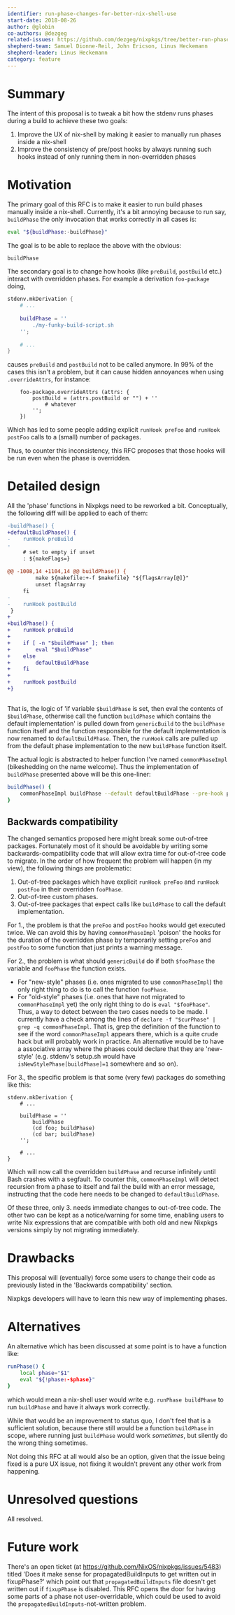 ```yaml
---
identifier: run-phase-changes-for-better-nix-shell-use
start-date: 2018-08-26
author: @globin
co-authors: @dezgeg
related-issues: https://github.com/dezgeg/nixpkgs/tree/better-run-phases
shepherd-team: Samuel Dionne-Reil, John Ericson, Linus Heckemann
shepherd-leader: Linus Heckemann
category: feature
---
```


# Summary
[summary]: #summary

The intent of this proposal is to tweak a bit how the stdenv runs phases during a build to achieve these two goals:
1. Improve the UX of nix-shell by making it easier to manually run phases inside a nix-shell
2. Improve the consistency of pre/post hooks by always running such hooks instead of only running them in non-overridden phases

# Motivation
[motivation]: #motivation

The primary goal of this RFC is to make it easier to run build phases manually inside a nix-shell.
Currently, it's a bit annoying because to run say, `buildPhase` the only invocation that works correctly in all cases is:

````sh
eval "${buildPhase:-buildPhase}"
````

The goal is to be able to replace the above with the obvious:
````sh
buildPhase
````

The secondary goal is to change how hooks (like `preBuild`, `postBuild` etc.) interact with overridden phases.
For example a derivation `foo-package` doing,
````nix
stdenv.mkDerivation {
    # ...
    
    buildPhase = ''
        ./my-funky-build-script.sh
    '';
    
    # ...
}
````
causes `preBuild` and `postBuild` not to be called anymore.
In 99% of the cases this isn't a problem, but it can cause hidden annoyances when using `.overrideAttrs`, for instance:
````
    foo-package.overrideAttrs (attrs: {
        postBuild = (attrs.postBuild or "") + ''
            # whatever
        '';
    })
````
Which has led to some people adding explicit `runHook preFoo` and `runHook postFoo` calls to a (small) number of packages.

Thus, to counter this inconsistency, this RFC proposes that those hooks will be run even when the phase is overridden.

# Detailed design
[design]: #detailed-design

All the 'phase' functions in Nixpkgs need to be reworked a bit. Conceptually, the following diff will be applied to each of them:
````diff
-buildPhase() {
+defaultBuildPhase() {
-    runHook preBuild
-
     # set to empty if unset
     : ${makeFlags=}
 
@@ -1008,14 +1104,14 @@ buildPhase() {
         make ${makefile:+-f $makefile} "${flagsArray[@]}"
         unset flagsArray
     fi
-
-    runHook postBuild
 }
+
+buildPhase() {
+    runHook preBuild
+
+    if [ -n "$buildPhase" ]; then
+        eval "$buildPhase"
+    else
+        defaultBuildPhase
+    fi
+
+    runHook postBuild
+}
 
````
That is, the logic of 'if variable `$buildPhase` is set, then eval the contents of `$buildPhase`, otherwise call the function `buildPhase` which contains the default implementation' is pulled down from `genericBuild` to the `buildPhase` function itself
and the function responsible for the default implementation is now renamed to `defaultBuildPhase`.
Then, the `runHook` calls are pulled up from the default phase implementation to the new `buildPhase` function itself.

The actual logic is abstracted to helper function I've named `commonPhaseImpl` (bikeshedding on the name welcome). Thus the implementation of `buildPhase` presented above will be this one-liner:
````sh
buildPhase() {
    commonPhaseImpl buildPhase --default defaultBuildPhase --pre-hook preBuild --post-hook postBuild
}
````

## Backwards compatibility

The changed semantics proposed here might break some out-of-tree packages.
Fortunately most of it should be avoidable by writing some backwards-compatibility code that will allow extra time for out-of-tree code to migrate.
In the order of how frequent the problem will happen (in my view), the following things are problematic:

1. Out-of-tree packages which have explicit `runHook preFoo` and `runHook postFoo` in their overridden `fooPhase`.
2. Out-of-tree custom phases.
3. Out-of-tree packages that expect calls like `buildPhase` to call the default implementation.

For 1., the problem is that the `preFoo` and `postFoo` hooks would get executed twice.
We can avoid this by having `commonPhaseImpl` 'poison' the hooks for the duration of the overridden phase
by temporarily setting `preFoo` and `postFoo` to some function that just prints a warning message.

For 2., the problem is what should `genericBuild` do if both `$fooPhase` the variable and `fooPhase` the function exists.
 - For "new-style" phases (i.e. ones migrated to use `commonPhaseImpl`) the only right thing to do is to call the function `fooPhase`.
 - For "old-style" phases (i.e. ones that have not migrated to `commonPhaseImpl` yet) the only right thing to do is `eval "$fooPhase"`.
Thus, a way to detect between the two cases needs to be made. I currently have a check among the lines of `declare -f "$curPhase" | grep -q commonPhaseImpl`.
That is, grep the definition of the function to see if the word `commonPhaseImpl` appears there, which is a quite crude hack but will probably work in practice.
An alternative would be to have a associative array where the phases could declare that they are 'new-style' (e.g. stdenv's setup.sh would have `isNewStylePhase[buildPhase]=1` somewhere and so on).

For 3., the specific problem is that some (very few) packages do something like this:
````
stdenv.mkDerivation {
    # ...
    
    buildPhase = ''
        buildPhase
        (cd foo; buildPhase)
        (cd bar; buildPhase)
    '';
    
    # ...
}
````
Which will now call the overridden `buildPhase` and recurse infinitely until Bash crashes with a segfault.
To counter this, `commonPhaseImpl` will detect recursion from a phase to itself and fail the build with an error message,
instructing that the code here needs to be changed to `defaultBuildPhase`.

Of these three, only 3. needs immediate changes to out-of-tree code. The other two can be kept as a notice/warning for some time,
enabling users to write Nix expressions that are compatible with both old and new Nixpkgs versions simply by not migrating immediately.

# Drawbacks
[drawbacks]: #drawbacks

This proposal will (eventually) force some users to change their code as previously listed in the 'Backwards compatibility' section.

Nixpkgs developers will have to learn this new way of implementing phases.

# Alternatives
[alternatives]: #alternatives

An alternative which has been discussed at some point is to have a function like:
````sh
runPhase() {
    local phase="$1"
    eval "${!phase:-$phase}"
}
````
which would mean a nix-shell user would write e.g. `runPhase buildPhase` to run `buildPhase` and have it always work correctly.

While that would be an improvement to status quo, I don't feel that is a sufficient solution,
because there still would be a function `buildPhase` in scope, where running just `buildPhase` would work *sometimes*,
but silently do the wrong thing sometimes.

Not doing this RFC at all would also be an option, given that the issue being fixed is a pure UX issue, not fixing it wouldn't prevent any other work from happening.

# Unresolved questions
[unresolved]: #unresolved-questions

All resolved.

# Future work
[future]: #future-work

There's an open ticket (at https://github.com/NixOS/nixpkgs/issues/5483) titled 'Does it make sense for propagatedBuildInputs to get written out in fixupPhase?'
which point out that `propagatedBuildInputs` file doesn't get written out if `fixupPhase` is disabled.
This RFC opens the door for having some parts of a phase not user-overridable, which could be used to avoid the `propagatedBuildInputs`-not-written problem.
